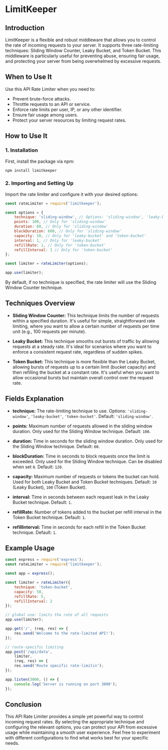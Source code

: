 
# LimitKeeper

## Introduction

LimitKeeper is a flexible and robust middleware that allows you to control the rate of incoming requests to your server. It supports three rate-limiting techniques: Sliding Window Counter, Leaky Bucket, and Token Bucket. This middleware is particularly useful for preventing abuse, ensuring fair usage, and protecting your server from being overwhelmed by excessive requests.

## When to Use It

Use this API Rate Limiter when you need to:

- Prevent brute-force attacks.
- Throttle requests to an API or service.
- Enforce rate limits per user, IP, or any other identifier.
- Ensure fair usage among users.
- Protect your server resources by limiting request rates.

## How to Use It

### 1. Installation 

First, install the package via npm: 

```bash
npm install limitkeeper
```

### 2. Importing and Setting Up

Import the rate limiter and configure it with your desired options:

```javascript
const rateLimiter = require('limitkeeper');

const options = {
    technique: 'sliding-window', // Options: 'sliding-window', 'leaky-bucket', 'token-bucket'
    points: 100, // Only for 'sliding-window'
    duration: 60, // Only for 'sliding-window'
    blockDuration: 600, // Only for 'sliding-window'
    capacity: 10, // Only for 'leaky-bucket' and 'token-bucket'
    interval: 1, // Only for 'leaky-bucket'
    refillRate: 1, // Only for 'token-bucket'
    refillInterval: 1 // Only for 'token-bucket'
};

const limiter = rateLimiter(options);

app.use(limiter);
```

By default, if no technique is specified, the rate limiter will use the Sliding Window Counter technique.

## Techniques Overview

- **Sliding Window Counter:** This technique limits the number of requests within a specified duration. It's useful for simple, straightforward rate limiting, where you want to allow a certain number of requests per time unit (e.g., 100 requests per minute).

- **Leaky Bucket:** This technique smooths out bursts of traffic by allowing requests at a steady rate. It's ideal for scenarios where you want to enforce a consistent request rate, regardless of sudden spikes.

- **Token Bucket:** This technique is more flexible than the Leaky Bucket, allowing bursts of requests up to a certain limit (bucket capacity) and then refilling the bucket at a constant rate. It's useful when you want to allow occasional bursts but maintain overall control over the request rate.

## Fields Explanation

- **technique:** The rate-limiting technique to use. Options: `'sliding-window'`, `'leaky-bucket'`, `'token-bucket'`. Default: `'sliding-window'`.
  
- **points:** Maximum number of requests allowed in the sliding window duration. Only used for the Sliding Window technique. Default: `100`.
  
- **duration:** Time in seconds for the sliding window duration. Only used for the Sliding Window technique. Default: `60`.
  
- **blockDuration:** Time in seconds to block requests once the limit is exceeded. Only used for the Sliding Window technique. Can be disabled when set `0`. Default: `120`.
  
- **capacity:** Maximum number of requests or tokens the bucket can hold. Used for both Leaky Bucket and Token Bucket techniques. Default: `10` (Leaky Bucket), `100` (Token Bucket).
  
- **interval:** Time in seconds between each request leak in the Leaky Bucket technique. Default: `1`.
  
- **refillRate:** Number of tokens added to the bucket per refill interval in the Token Bucket technique. Default: `1`.
  
- **refillInterval:** Time in seconds for each refill in the Token Bucket technique. Default: `1`.

## Example Usage

```javascript
const express = require('express');
const rateLimiter = require('limitkeeper');

const app = express();

const limiter = rateLimiter({
    technique: 'token-bucket',
    capacity: 50,
    refillRate: 5,
    refillInterval: 2
});

// global use: limits tha rate of all requests
app.use(limiter);

app.get('/', (req, res) => {
    res.send('Welcome to the rate-limited API!');
});

// route-specific limiting
app.post('/api/data',
    limiter,
    (req, res) => {
    res.send('Route specific rate-limitin');
});

app.listen(3000, () => {
    console.log('Server is running on port 3000');
});
```

## Conclusion

This API Rate Limiter provides a simple yet powerful way to control incoming request rates. By selecting the appropriate technique and configuring the relevant options, you can protect your API from excessive usage while maintaining a smooth user experience. Feel free to experiment with different configurations to find what works best for your specific needs.

